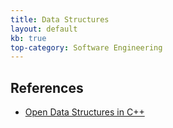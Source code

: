 ```yaml
---
title: Data Structures
layout: default
kb: true
top-category: Software Engineering
---
```


## References

* [Open Data Structures in C++](http://opendatastructures.org/ods-cpp/)
